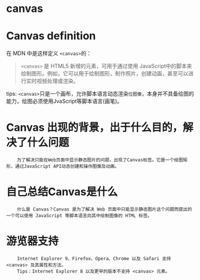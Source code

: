 # canvas

# Canvas definition
在 MDN 中是这样定义 `<canvas>`的：
> `<canvas>` 是 HTML5 新增的元素，可用于通过使用 JavaScript中的脚本来绘制图形。例如，它可以用于绘制图形，制作照片，创建动画，甚至可以进行实时视频处理或渲染。

tips: `<canvas>`只是一个画布，允许脚本语言动态渲染`位图像`，本身并不具备绘图的能力，绘图必须使用JvaScript等脚本语言(画笔)。

# Canvas 出现的背景，出于什么目的，解决了什么问题
		为了解决只能在Web页面中显示静态图片的问题，出现了Canvas标签。它是一个绘图矩形，通过JavaScript API动态创建和操作图像及动画。

# 自己总结Canvas是什么
		什么是 Canvas？Canvas 是为了解决 Web 页面中只能显示静态图片这个问题而提出的一个可以使用 JavaScript 等脚本语言向其中绘制图像的 HTML 标签。

# 游览器支持
		Internet Explorer 9、Firefox、Opera、Chrome 以及 Safari 支持 <canvas> 及其属性和方法。
		Tips：Internet Explorer 8 以及更早的版本不支持 <canvas> 元素。
